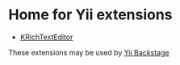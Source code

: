 Home for Yii extensions
=======================

 * [KRichTextEditor](https://github.com/kahwee/yii-extensions/tree/master/protected/extensions/krichtexteditor)

These extensions may be used by [Yii Backstage](https://github.com/kahwee/backstage)